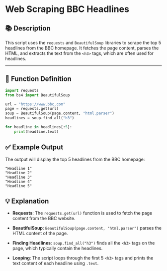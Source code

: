 # Web Scraping BBC Headlines

## 📚 Description
This script uses the `requests` and `BeautifulSoup` libraries to scrape the top 5 headlines from the BBC homepage. It fetches the page content, parses the HTML, and extracts the text from the `<h3>` tags, which are often used for headlines.

---

## 📐 Function Definition

```python
import requests
from bs4 import BeautifulSoup

url = "https://www.bbc.com"
page = requests.get(url)
soup = BeautifulSoup(page.content, "html.parser")
headlines = soup.find_all("h3")

for headline in headlines[:5]:
    print(headline.text)
```
## ✅ Example Output
The output will display the top 5 headlines from the BBC homepage:
```
"Headline 1"
"Headline 2"
"Headline 3"
"Headline 4"
"Headline 5"
```
## 💡 Explanation
- **Requests**: The `requests.get(url)` function is used to fetch the page content from the BBC website.

- **BeautifulSoup**: `BeautifulSoup(page.content, "html.parser")` parses the HTML content of the page.

- **Finding Headlines**: `soup.find_all("h3")` finds all the `<h3>` tags on the page, which typically contain the headlines.

- **Looping**: The script loops through the first 5 `<h3>` tags and prints the text content of each headline using `.text`.
